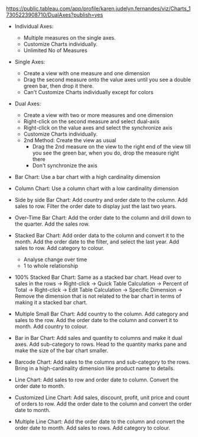 https://public.tableau.com/app/profile/karen.judelyn.fernandes/viz/Charts_17305223908710/DualAxes?publish=yes
- Individual Axes:
  - Multiple measures on the single axes.
  - Customize Charts individually.
  - Unlimited No of Measures
- Single Axes:
  - Create a view with one measure and one dimension
  - Drag the second measure onto the value axes until you see a double green bar, then drop it there.
  - Can't Customize Charts individually except for colors
- Dual Axes:
  - Create a view with two or more measures and one dimension
  - Right-click on the second measure and select dual-axis
  - Right-click on the value axes and select the synchronize axis
  - Customize Charts individually.
  - 2nd Method: Create the view as usual
    - Drag the 2nd measure on the view to the right end of the view till you see the green bar, when you do, drop the measure right there
    - Don't synchronize the axis

- Bar Chart: Use a bar chart with a high cardinality dimension
- Column Chart: Use a column chart with a low cardinality dimension
- Side by side Bar Chart: Add country and order date to the column. Add sales to row. Filter the order date to display just the last two years.
- Over-Time Bar Chart: Add the order date to the column and drill down to the quarter. Add the sales row. 
- Stacked Bar Chart: Add order data to the column and convert it to the month. Add the order date to the filter, and select the last year. Add sales to row. Add category to colour.
  - Analyse change over time
  - 1 to whole relationship
- 100% Stacked Bar Chart: Same as a stacked bar chart. Head over to sales in the rows -> Right-click -> Quick Table Calculation -> Percent of Total -> Right-click -> Edit Table Calculation -> Specific Dimension -> Remove the dimension that is not related to the bar chart in terms of making it a stacked bar chart.
- Multiple Small Bar Chart: Add country to the column. Add category and sales to the row. Add the order date to the column and convert it to month. Add country to colour.
- Bar in Bar Chart: Add sales and quantity to columns and make it dual axes. Add sub-category to rows. Head to the quantity marks pane and make the size of the bar chart smaller.
- Barcode Chart: Add sales to the columns and sub-category to the rows. Bring in a high-cardinality dimension like product name to details.

- Line Chart: Add sales to row and order date to column. Convert the order date to month.
- Customized Line Chart: Add sales, discount, profit, unit price and count of orders to row. Add the order date to the column and convert the order date to month.
- Multiple Line Chart: Add the order date to the column and convert the order date to month. Add sales to rows. Add category to colour.
